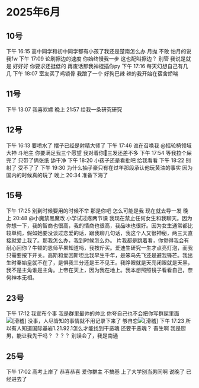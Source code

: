 # 2025年6月

<script setup lang="ts">
import { QTagColors } from 'fake-qq-ui';

</script>

## 10号

<q-window title="我的世界话题群">

<q-tip>下午 16:15</q-tip>
<q-text name="无奈的系统君" tag="LV59 白丝控" :tag-color="QTagColors.purple"
avatar="https://q2.qlogo.cn/headimg_dl?dst_uin=1592417016&spec=100">高中同学和初中同学都有小孩了我还是楚南怎么办
</q-text>
<q-text name="良樱" tag="LV100 花飞" :tag-color="QTagColors.blue"
avatar="https://q2.qlogo.cn/headimg_dl?dst_uin=488741813&spec=100">月抛</q-text>
<q-text name="无奈的系统君" tag="LV59 白丝控" :tag-color="QTagColors.purple"
avatar="https://q2.qlogo.cn/headimg_dl?dst_uin=1592417016&spec=100">不敢</q-text>
<q-text name="无奈的系统君" tag="LV59 白丝控" :tag-color="QTagColors.purple"
avatar="https://q2.qlogo.cn/headimg_dl?dst_uin=1592417016&spec=100">怕月的说我fw</q-text>
<q-tip>下午 17:09</q-tip>
<q-text name="风雪压我两三年，加在一起是五年" tag="LV100 神棍迅猛受" :tag-color="QTagColors.purple"
avatar="https://q2.qlogo.cn/headimg_dl?dst_uin=3306636756&spec=100">论刷擦边的速度</q-text>
<q-text name="风雪压我两三年，加在一起是五年" tag="LV100 神棍迅猛受" :tag-color="QTagColors.purple"
avatar="https://q2.qlogo.cn/headimg_dl?dst_uin=3306636756&spec=100">你始终慢我一步</q-text>
<q-text name="群摆子" tag="LV100 老变态男娘控" :tag-color="QTagColors.purple"
avatar="https://q2.qlogo.cn/headimg_dl?dst_uin=3030376163&spec=100">这也配叫擦边？</q-text>
<q-text name="风雪压我两三年，加在一起是五年" tag="LV100 神棍迅猛受" :tag-color="QTagColors.purple"
avatar="https://q2.qlogo.cn/headimg_dl?dst_uin=3306636756&spec=100">别管</q-text>
<q-text name="风雪压我两三年，加在一起是五年" tag="LV100 神棍迅猛受" :tag-color="QTagColors.purple"
avatar="https://q2.qlogo.cn/headimg_dl?dst_uin=3306636756&spec=100">我说是就是</q-text>
<q-text name="群摆子" tag="LV100 老变态男娘控" :tag-color="QTagColors.purple"
avatar="https://q2.qlogo.cn/headimg_dl?dst_uin=3030376163&spec=100">好好好</q-text>
<q-text name="群摆子" tag="LV100 老变态男娘控" :tag-color="QTagColors.purple"
avatar="https://q2.qlogo.cn/headimg_dl?dst_uin=3030376163&spec=100">你要求还挺低的</q-text>
<q-text name="风雪压我两三年，加在一起是五年" tag="LV100 神棍迅猛受" :tag-color="QTagColors.purple"
avatar="https://q2.qlogo.cn/headimg_dl?dst_uin=3306636756&spec=100">再废话那我神棍插你py</q-text>
<q-tip>下午 17:16</q-tip>
<q-text name="群摆子" tag="LV100 老变态男娘控" :tag-color="QTagColors.purple"
avatar="https://q2.qlogo.cn/headimg_dl?dst_uin=3030376163&spec=100">每天幻想自己有几几</q-text>
<q-tip>下午 18:07</q-tip>
<q-text name="学习不好被老师引导" tag="LV100 神棍迅猛受" :tag-color="QTagColors.purple"
avatar="https://q2.qlogo.cn/headimg_dl?dst_uin=3306636756&spec=100" >室友买了鸡锁骨</q-text>
<q-text name="学习不好被老师引导" tag="LV100 神棍迅猛受" :tag-color="QTagColors.purple"
avatar="https://q2.qlogo.cn/headimg_dl?dst_uin=3306636756&spec=100" >我蹭了一个</q-text>
<q-text name="学习不好被老师引导" tag="LV100 神棍迅猛受" :tag-color="QTagColors.purple"
avatar="https://q2.qlogo.cn/headimg_dl?dst_uin=3306636756&spec=100" >好狗巴辣</q-text>
<q-text name="学习不好被老师引导" tag="LV100 神棍迅猛受" :tag-color="QTagColors.purple"
avatar="https://q2.qlogo.cn/headimg_dl?dst_uin=3306636756&spec=100" >辣的我开始在宿舍娇喘</q-text>

</q-window>

## 11号

<q-window title="我的世界话题群">
    <q-tip>下午 13:07</q-tip>
    <q-text name="群摆子" tag="LV100 老变态男娘控" :tag-color="QTagColors.purple" avatar="https://q2.qlogo.cn/headimg_dl?dst_uin=3030376163&spec=100" >我喜欢嫖</q-text>
    <q-tip>晚上 21:57</q-tip>
    <q-image name="良樱" tag="LV100 花飞" :tag-color="QTagColors.blue"
    avatar="https://q2.qlogo.cn/headimg_dl?dst_uin=488741813&spec=100" src="/img/2025-6-12-1.jfif" ></q-image>
    <q-text name="正经人" tag="LV100 帅比大好人" :tag-color="QTagColors.orange"
    avatar="https://q2.qlogo.cn/headimg_dl?dst_uin=1767927045&spec=100" >给我一条研究研究</q-text>

</q-window>

## 12号

<q-window title="我的世界话题群">
    <q-tip>下午 16:13</q-tip>
    <q-text name="群摆子" tag="LV100 老变态男娘控" :tag-color="QTagColors.purple" avatar="https://q2.qlogo.cn/headimg_dl?dst_uin=3030376163&spec=100" >要喷水了</q-text>
    <q-text name="BAIDOUE" tag="LV100 抽象圣女(真" :tag-color="QTagColors.purple" avatar="https://q2.qlogo.cn/headimg_dl?dst_uin=2117563201&spec=100" >摆子已经是射精大师了</q-text>
    <q-tip>下午 17:46</q-tip>
    <q-text name="摇轮椅领域大神" tag="LV87 懒狗" :tag-color="QTagColors.purple" avatar="https://q2.qlogo.cn/headimg_dl?dst_uin=1847817026&spec=100" >谁在召唤我</q-text>
    <q-text name="勺子别回头我是碗" tag="LV100 群罪犯小南娘" :tag-color="QTagColors.purple" avatar="https://q2.qlogo.cn/headimg_dl?dst_uin=2860986565&spec=100" ><a at>@摇轮椅领域大神</a> 斗地主</q-text>
    <q-text name="摇轮椅领域大神" tag="LV87 懒狗" :tag-color="QTagColors.purple" avatar="https://q2.qlogo.cn/headimg_dl?dst_uin=1847817026&spec=100" >你要满足我三个愿望</q-text>
    <q-text name="勺子别回头我是碗" tag="LV100 群罪犯小南娘" :tag-color="QTagColors.purple" avatar="https://q2.qlogo.cn/headimg_dl?dst_uin=2860986565&spec=100" >我对着你🦌三发还差不多</q-text>
    <q-tip>下午 17:54</q-tip>
    <q-text name="BAIDOUE" tag="LV100 抽象圣女(真" :tag-color="QTagColors.purple" avatar="https://q2.qlogo.cn/headimg_dl?dst_uin=2117563201&spec=100" >等我拉个屎</q-text>
    <q-text name="BAIDOUE" tag="LV100 抽象圣女(真" :tag-color="QTagColors.purple" avatar="https://q2.qlogo.cn/headimg_dl?dst_uin=2117563201&spec=100" >完了</q-text>
    <q-text name="BAIDOUE" tag="LV100 抽象圣女(真" :tag-color="QTagColors.purple" avatar="https://q2.qlogo.cn/headimg_dl?dst_uin=2117563201&spec=100" >只带了俩张纸</q-text>
    <q-text name="在逃牛马不敢就业" tag="LV100 叛徒男娘控" :tag-color="QTagColors.purple" avatar="https://q2.qlogo.cn/headimg_dl?dst_uin=3136350697&spec=100">舔干净</q-text>
    <q-tip>下午 18:20</q-tip>
    <q-text name="良樱" tag="LV100 花飞" :tag-color="QTagColors.blue" avatar="https://q2.qlogo.cn/headimg_dl?dst_uin=488741813&spec=100">小孩子还是看批吧</q-text>
    <q-text name="群摆子" tag="LV100 老变态男娘控" :tag-color="QTagColors.purple" avatar="https://q2.qlogo.cn/headimg_dl?dst_uin=3030376163&spec=100" >给我看看</q-text>
    <q-tip>下午 18:22</q-tip>
    <q-text name="群摆子" tag="LV100 老变态男娘控" :tag-color="QTagColors.purple" avatar="https://q2.qlogo.cn/headimg_dl?dst_uin=3030376163&spec=100" >别射了</q-text>
    <q-text name="群摆子" tag="LV100 老变态男娘控" :tag-color="QTagColors.purple" avatar="https://q2.qlogo.cn/headimg_dl?dst_uin=3030376163&spec=100" >受不了了</q-text>
    <q-tip>下午 19:30</q-tip>
    <q-text name="冷小淋" tag="LV100 咸鱼小淋子酱" :tag-color="QTagColors.blue" avatar="https://q2.qlogo.cn/headimg_dl?dst_uin=3435411091&spec=100" >为什么抽子豪只有在过年那段承认他玩黄油的事实</q-text>
    <q-text name="正经人" tag="LV100 帅比大好人" :tag-color="QTagColors.orange" avatar="https://q2.qlogo.cn/headimg_dl?dst_uin=1767927045&spec=100" >因为国内的时候真的玩了</q-text>
    <q-tip>晚上 20:34</q-tip>
    <q-text name="群摆子" tag="LV100 老变态男娘控" :tag-color="QTagColors.purple" avatar="https://q2.qlogo.cn/headimg_dl?dst_uin=3030376163&spec=100" >准备下海了</q-text>

</q-window>

## 15号

<q-window title="我的世界话题群">
    <q-tip>下午 17:25</q-tip>
    <q-text name="群摆子" tag="LV100 老变态男娘控" :tag-color="QTagColors.purple" avatar="https://q2.qlogo.cn/headimg_dl?dst_uin=3030376163&spec=100" >别到时候要用的时候不举</q-text>
    <q-text name="正经人" tag="LV100 帅比大好人" :tag-color="QTagColors.orange" avatar="https://q2.qlogo.cn/headimg_dl?dst_uin=1767927045&spec=100" >那是你吧</q-text>
    <q-text name="群摆子" tag="LV100 老变态男娘控" :tag-color="QTagColors.purple" avatar="https://q2.qlogo.cn/headimg_dl?dst_uin=3030376163&spec=100" >怎么可能是我</q-text>
    <q-text name="群摆子" tag="LV100 老变态男娘控" :tag-color="QTagColors.purple" avatar="https://q2.qlogo.cn/headimg_dl?dst_uin=3030376163&spec=100" >现在就去导一发</q-text>
    <q-tip>晚上 20:48</q-tip>
    <q-reply target="小魔禁黑魔改" replyText="风油精摸皮包上" name="勺子别回头我是碗" tag="LV100 群罪犯小南娘" :tag-color="QTagColors.purple" avatar="https://q2.qlogo.cn/headimg_dl?dst_uin=2860986565&spec=100" ><a at>@小魔禁黑魔改</a> 小学试过疼两节课</q-reply>
    <q-text name="琳琳琳琳淋林子 " tag="LV100 咸鱼小淋子酱" :tag-color="QTagColors.blue" avatar="https://q2.qlogo.cn/headimg_dl?dst_uin=3435411091&spec=100" >我现在禁止任何女生和我聊天。因为你想一下，我的智商也很高，我的情商也很高，我品味也很好。因为女生通常都比较单纯，假如她要没谈过恋爱的话，跟我聊几句话，我这个人又很神秘，两三天直接就爱上我了。那我怎么办，我到时候怎么办。</q-text>
    <q-text name="良樱" tag="LV100 花飞" :tag-color="QTagColors.blue" avatar="https://q2.qlogo.cn/headimg_dl?dst_uin=488741813&spec=100">片我都是跳着看，你觉得我会有耐心回你？牛顿的恩师苹果知道吗，我按斤买。爱迪生研究一生才点亮灯泡，而我只需要按下开关。高斯和爱因斯坦比我早生千年，是笨鸟先飞还是避我锋芒。我出生时秦始皇就不在了，是惧我三分还是王不见王。我睁眼就是天亮闭眼就是天黑，我不是主角谁是主角。上帝在天上，因为我在地上。我本想照照镜子看看自己，奈何神本无相。</q-text>
</q-window>


## 23号

<q-window title="Minecraft资源群">
    <q-tip>下午 17:12</q-tip>
    <q-text name="楚子航" tag="LV13 骷髅" :tag-color="QTagColors.grey" avatar="https://q2.qlogo.cn/headimg_dl?dst_uin=1918027462&spec=100">我宣布个事</q-text>
    <q-text name="楚子航" tag="LV13 骷髅" :tag-color="QTagColors.grey" avatar="https://q2.qlogo.cn/headimg_dl?dst_uin=1918027462&spec=100">我是群里最帅的帅比</q-text>
    <q-text name="没钱也没女装又丑的穷猫QAQ" tag="LV100 一只活的萌新" :tag-color="QTagColors.orange" avatar="https://q2.qlogo.cn/headimg_dl?dst_uin=1767927045&spec=100">你夸自己也不会把你写群屎里面<img alt="[滑稽]" class="face" src="/img/face/滑稽.png"></q-text>
    <q-text name="楚子航" tag="LV13 骷髅" :tag-color="QTagColors.grey" avatar="https://q2.qlogo.cn/headimg_dl?dst_uin=1918027462&spec=100">没事，人尽皆知的事情就不用记录下来了</q-text>
    <q-text name="没钱也没女装又丑的穷猫QAQ" tag="LV100 一只活的萌新" :tag-color="QTagColors.orange" avatar="https://q2.qlogo.cn/headimg_dl?dst_uin=1767927045&spec=100">够自恋<img alt="[滑稽]" class="face" src="/img/face/滑稽.png"></q-text>
    <q-image name="楚子航" tag="LV13 骷髅" :tag-color="QTagColors.grey" avatar="https://q2.qlogo.cn/headimg_dl?dst_uin=1918027462&spec=100" src="/img/2025-6-23-1.jfif"></q-image>
    <q-tip>下午 17:23</q-tip>
    <q-text name="欸雫" tag="LV3 僵尸" :tag-color="QTagColors.grey" avatar="https://q2.qlogo.cn/headimg_dl?dst_uin=1428480693&spec=100">所以有人知道国际基岩1.21.92.1怎么才能找到干恶魂</q-text>
    <q-text name="晚秋" tag="LV70 凋零" :tag-color="QTagColors.grey" avatar="https://q2.qlogo.cn/headimg_dl?dst_uin=3136350697&spec=100">还要干恶魂？</q-text>
    <q-text name="晚秋" tag="LV70 凋零" :tag-color="QTagColors.grey" avatar="https://q2.qlogo.cn/headimg_dl?dst_uin=3136350697&spec=100">畜生啊</q-text>
    <q-text name="楚子航" tag="LV13 骷髅" :tag-color="QTagColors.grey" avatar="https://q2.qlogo.cn/headimg_dl?dst_uin=1918027462&spec=100">我是厨男，能让我先干吗？</q-text>
    <q-text name="没钱也没女装又丑的穷猫QAQ" tag="LV100 一只活的萌新" :tag-color="QTagColors.orange" avatar="https://q2.qlogo.cn/headimg_dl?dst_uin=1767927045&spec=100">？？？</q-text>
    <q-text name="楚子航" tag="LV13 骷髅" :tag-color="QTagColors.grey" avatar="https://q2.qlogo.cn/headimg_dl?dst_uin=1918027462&spec=100">别误会了，我是南通</q-text>

</q-window>

## 25号

<q-window title="Minecraft资源群">
    <q-tip>下午 17:02</q-tip>
    <q-text name="🌸🌸" tag="LV100 林有德" :tag-color="QTagColors.purple" avatar="https://q2.qlogo.cn/headimg_dl?dst_uin=3112599343&spec=100" >高考上岸了</q-text>
    <q-text name="没钱也没女装又丑的穷猫QAQ" tag="LV100 一只活的萌新" :tag-color="QTagColors.orange" avatar="https://q2.qlogo.cn/headimg_dl?dst_uin=1767927045&spec=100">恭喜恭喜</q-text>
    <q-text name="🌸🌸" tag="LV100 林有德" :tag-color="QTagColors.purple" avatar="https://q2.qlogo.cn/headimg_dl?dst_uin=3112599343&spec=100" >爱你群主</q-text>
    <q-image name="🌸🌸" tag="LV100 林有德" :tag-color="QTagColors.purple" avatar="https://q2.qlogo.cn/headimg_dl?dst_uin=3112599343&spec=100" src="/img/2025-6-25-1.gif" ></q-image>
    <q-text name="没钱也没女装又丑的穷猫QAQ" tag="LV100 一只活的萌新" :tag-color="QTagColors.orange" avatar="https://q2.qlogo.cn/headimg_dl?dst_uin=1767927045&spec=100">不搞基</q-text>
    <q-text name="没钱也没女装又丑的穷猫QAQ" tag="LV100 一只活的萌新" :tag-color="QTagColors.orange" avatar="https://q2.qlogo.cn/headimg_dl?dst_uin=1767927045&spec=100">上了大学别当男同啊</q-text>
    <q-text name="🌸🌸" tag="LV100 林有德" :tag-color="QTagColors.purple" avatar="https://q2.qlogo.cn/headimg_dl?dst_uin=3112599343&spec=100" >说晚了</q-text>
    <q-text name="🌸🌸" tag="LV100 林有德" :tag-color="QTagColors.purple" avatar="https://q2.qlogo.cn/headimg_dl?dst_uin=3112599343&spec=100" >已经进去了</q-text>
    <q-image name="🌸🌸" tag="LV100 林有德" :tag-color="QTagColors.purple" avatar="https://q2.qlogo.cn/headimg_dl?dst_uin=3112599343&spec=100" src="/img/2025-6-25-2.gif" ></q-image>

</q-window>